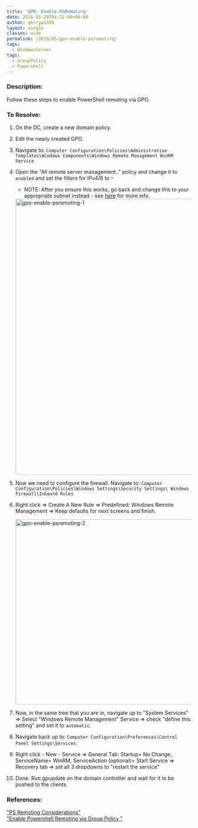 ```yaml
---
title: 'GPO: Enable-PSRemoting'
date: 2016-05-29T04:21:00+00:00
author: gerryw1389
layout: single
classes: wide
permalink: /2016/05/gpo-enable-psremoting/
tags:
  - WindowsServer
tags:
  - GroupPolicy
  - Powershell
---
```

<!--more-->

### Description:

Follow these steps to enable PowerShell remoting via GPO.

### To Resolve:

1. On the DC, create a new domain policy.

2. Edit the newly created GPO.

3. Navigate to: `Computer Configuration\Policies\Administrative Templates\Windows Components\Windows Remote Management WinRM Service`

4. Open the "All remote server management.." policy and change it to `enabled` and set the filters for IPv4/6 to `*`
   - NOTE: After you ensure this works, go back and change this to your appropriate subnet instead - see [here]() for more info.

   <img class="alignnone size-full wp-image-661" src="https://automationadmin.com/assets/images/uploads/2016/09/gpo-enable-psremoting-1.png" alt="gpo-enable-psremoting-1" width="956" height="752" srcset="https://automationadmin.com/assets/images/uploads/2016/09/gpo-enable-psremoting-1.png 956w, https://automationadmin.com/assets/images/uploads/2016/09/gpo-enable-psremoting-1-300x236.png 300w, https://automationadmin.com/assets/images/uploads/2016/09/gpo-enable-psremoting-1-768x604.png 768w" sizes="(max-width: 956px) 100vw, 956px" />

5. Now we need to configure the firewall. Navigate to: `Computer Configuration\Policies\Windows Settings\Security Settings\ Windows Firewall\Inbound Rules`

6. Right click => Create A New Rule => Predefined: Windows Remote Management => Keep defaults for next screens and finish.

   <img class="alignnone size-full wp-image-662" src="https://automationadmin.com/assets/images/uploads/2016/09/gpo-enable-psremoting-2.png" alt="gpo-enable-psremoting-2" width="728" height="505" srcset="https://automationadmin.com/assets/images/uploads/2016/09/gpo-enable-psremoting-2.png 728w, https://automationadmin.com/assets/images/uploads/2016/09/gpo-enable-psremoting-2-300x208.png 300w" sizes="(max-width: 728px) 100vw, 728px" />

7. Now, in the same tree that you are in, navigate up to "System Services" => Select "Windows Remote Management" Service => check "define this setting" and set it to `automatic`.

8. Navigate back up to: `Computer Configuration\Preferences\Control Panel Settings\Services`.

9.  Right click - New - Service => General Tab: Startup= No Change, ServiceName= WinRM, ServiceAction (optional)= Start Service => Recovery tab => set all 3 dropdowns to "restart the service"

10. Done. Run gpupdate on the domain controller and wait for it to be pushed to the clients.



### References:

["PS Remoting Considerations"](https://blogs.technet.microsoft.com/poshchap/2014/07/03/ps-remoting-considerations/)    
["Enable Powershell Remoting via Group Policy "](https://www.briantist.com/how-to/powershell-remoting-group-policy/)  